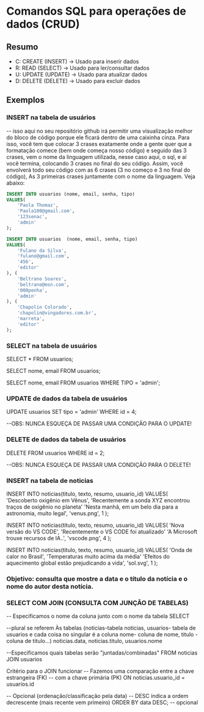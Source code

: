 # Comandos SQL para operações de dados (CRUD)

## Resumo

- C: CREATE (INSERT) -> Usado para inserir dados
- R: READ (SELECT) -> Usado para ler/consultar dados
- U: UPDATE (UPDATE) -> Usado para atualizar dados
- D: DELETE (DELETE) -> Usado para excluir dados

## Exemplos

### INSERT na tabela de usuários
-- isso aqui no seu repositório github irá permitir uma visualização melhor do bloco de código porque ele ficará dentro de uma caixinha cinza. Para isso, você tem
que colocar 3 crases exatamente onde a gente quer que a formatação comece (bem onde começa nosso código) e seguido das 3 crases, vem o nome da linguagem utilizada, nesse caso aqui, o sql, e aí você termina, colocando 3 crases no final do seu código. Assim, você envolverá todo seu código com as 6 crases (3 no começo e 3 no final do código), As 3 primeiras crases juntamente com o nome da linguagem. Veja abaixo:

```sql
INSERT INTO usuarios (nome, email, senha, tipo)
VALUES(
    'Paola Thomaz',
    'Paola100@gmail.com',
    '123senac',
    'admin'    
);

INSERT INTO usuarios  (nome, email, senha, tipo)
VALUES(
    'Fulano da Silva',
    'fulano@gmail.com',
    '456',
    'editor'
), (
    'Beltrano Soares',
    'beltrano@msn.com',
    '000penha',
    'admin'
), (
    'Chapolin Colorado',
    'chapolin@vingadores.com.br',
    'marreta',
    'editor'
);
```
### SELECT na tabela de usuários

SELECT * FROM usuarios;

SELECT nome, email FROM usuarios;

SELECT nome, email FROM usuarios WHERE TIPO = 'admin';

### UPDATE de dados da tabela de usuários

UPDATE usuarios SET tipo = 'admin'
WHERE id = 4;

--OBS: NUNCA ESQUEÇA DE PASSAR UMA CONDIÇÃO PARA O UPDATE!

### DELETE de dados da tabela de usuários

DELETE FROM usuarios WHERE id = 2;

--OBS: NUNCA ESQUEÇA DE PASSAR UMA CONDIÇÃO PARA O DELETE!


### INSERT na tabela de noticias

INSERT INTO noticias(titulo, texto, resumo, usuario_id)
VALUES(
    'Descoberto oxigênio em Vênus',
    'Recentemente a sonda XYZ encontrou traços de oxigênio no planeta'
    'Nesta manhã, em um belo dia para a astronomia, muito legal',
    'venus.png',
    1
);

INSERT INTO noticias(titulo, texto, resumo, usuario_id)
VALUES(
    'Nova versão do VS CODE',
    'Recentemente o VS CODE foi atualizado'
    'A Microsoft trouxe recursos de IA..',
    'vscode.png',
    4
);

INSERT INTO noticias(titulo, texto, resumo, usuario_id)
VALUES(
    'Onda de calor no Brasil',
    'Temperaturas muito acima da média'
    'Efeitos do aquecimento global estão prejudicando a vida',
    'sol.svg',
    1
);

### Objetivo: consulta que mostre a data e o título da notícia e o nome do autor desta notícia.
### SELECT COM JOIN (CONSULTA COM JUNÇÃO DE TABELAS)
-- Especificamos o nome da coluna junto com o nome da tabela
SELECT 

--plural se referem Às tabelas (noticias-tabela noticias, usuarios- tabela de usuarios e cada coisa no singular é a coluna nome- coluna de nome, titulo -coluna de titulo...)
    noticias.data,
    noticias.titulo,
    usuarios.nome

--Especificamos quais tabelas serão "juntadas/combinadas"
FROM noticias JOIN usuarios

Critério para o JOIN funcionar
-- Fazemos uma comparação entre a chave estrangeira (FK)
-- com a chave primária (PK)
ON noticias.usuario_id = usuarios.id

-- Opcional (ordenação/classificação pela data)
-- DESC indica a ordem decrescente (mais recente vem primeiro)
ORDER BY data DESC; -- opcional